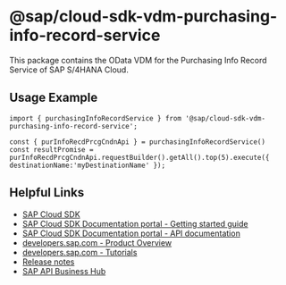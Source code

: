 # @sap/cloud-sdk-vdm-purchasing-info-record-service

This package contains the OData VDM for the Purchasing Info Record Service of SAP S/4HANA Cloud.

## Usage Example
```
import { purchasingInfoRecordService } from '@sap/cloud-sdk-vdm-purchasing-info-record-service';

const { purInfoRecdPrcgCndnApi } = purchasingInfoRecordService()
const resultPromise = purInfoRecdPrcgCndnApi.requestBuilder().getAll().top(5).execute({ destinationName:'myDestinationName' });

```

## Helpful Links

- [SAP Cloud SDK](https://github.com/SAP/cloud-sdk-js)
- [SAP Cloud SDK Documentation portal - Getting started guide](https://sap.github.io/cloud-sdk/docs/js/getting-started)
- [SAP Cloud SDK Documentation portal - API documentation](https://sap.github.io/cloud-sdk/docs/js/api)
- [developers.sap.com - Product Overview](https://developers.sap.com/topics/cloud-sdk.html)
- [developers.sap.com - Tutorials](https://developers.sap.com/tutorial-navigator.html?tag=software-product:technology-platform/sap-cloud-sdk&tag=tutorial:type/tutorial&tag=programming-tool:javascript)
- [Release notes](https://help.sap.com/doc/2324e9c3b28748a4ae2ad08166d77675/1.0/en-US/js-index.html)
- [SAP API Business Hub](https://api.sap.com/)
